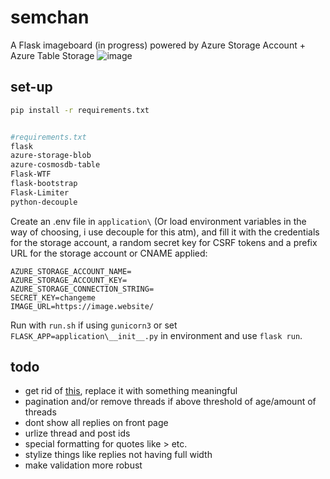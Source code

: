 # semchan

A Flask imageboard (in progress) powered by Azure Storage Account + Azure Table Storage 
![image](https://user-images.githubusercontent.com/3471635/141687976-dbc1fc68-a531-45a8-9e37-e703d9205827.png)

## set-up
```bash
pip install -r requirements.txt


#requirements.txt
flask
azure-storage-blob
azure-cosmosdb-table
Flask-WTF
flask-bootstrap
Flask-Limiter
python-decouple
```

Create an .env file in ```application\``` (Or load environment variables in the way of choosing, i use decouple for this atm), and fill it with the credentials for the storage account, a random secret key for CSRF tokens and a prefix URL for the storage account or CNAME applied:
```
AZURE_STORAGE_ACCOUNT_NAME=
AZURE_STORAGE_ACCOUNT_KEY=
AZURE_STORAGE_CONNECTION_STRING=
SECRET_KEY=changeme
IMAGE_URL=https://image.website/
```

Run with ```run.sh``` if using ```gunicorn3``` or set ```FLASK_APP=application\__init__.py``` in environment and use ```flask run```. 

## todo

- get rid of [this](https://github.com/semyonsh/semchan/blob/c1f19d8587b4d3f99d47b0eb585eb5133cf55959/application/main.py#L91), replace it with something meaningful
- pagination and/or remove threads if above threshold of age/amount of threads
- dont show all replies on front page
- urlize thread and post ids
- special formatting for quotes like > etc. 
- stylize things like replies not having full width
- make validation more robust
